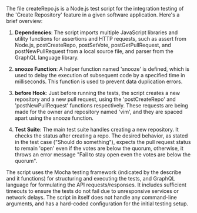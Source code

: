 The file createRepo.js is a Node.js test script for the integration testing of the 'Create Repository' feature in a given software application. Here's a brief overview:

1. **Dependencies**: The script imports multiple JavaScript libraries and utility functions for assertions and HTTP requests, such as assert from Node.js, postCreateRepo, postSetVote, postGetPullRequest, and postNewPullRequest from a local source file, and parser from the GraphQL language library.

2. **snooze Function**: A helper function named 'snooze' is defined, which is used to delay the execution of subsequent code by a specified time in milliseconds. This function is used to prevent data duplication errors.

3. **before Hook**: Just before running the tests, the script creates a new repository and a new pull request, using the 'postCreateRepo' and 'postNewPullRequest' functions respectively. These requests are being made for the owner and repository named 'vim', and they are spaced apart using the snooze function.

4. **Test Suite**: The main test suite handles creating a new repository. It checks the status after creating a repo. The desired behavior, as stated in the test case ("Should do something"), expects the pull request status to remain 'open' even if the votes are below the quorum, otherwise, it throws an error message "Fail to stay open even the votes are below the quorum". 

The script uses the Mocha testing framework (indicated by the describe and it functions) for structuring and executing the tests, and GraphQL language for formulating the API requests/responses. It includes sufficient timeouts to ensure the tests do not fail due to unresponsive services or network delays. The script in itself does not handle any command-line arguments, and has a hard-coded configuration for the initial testing setup.